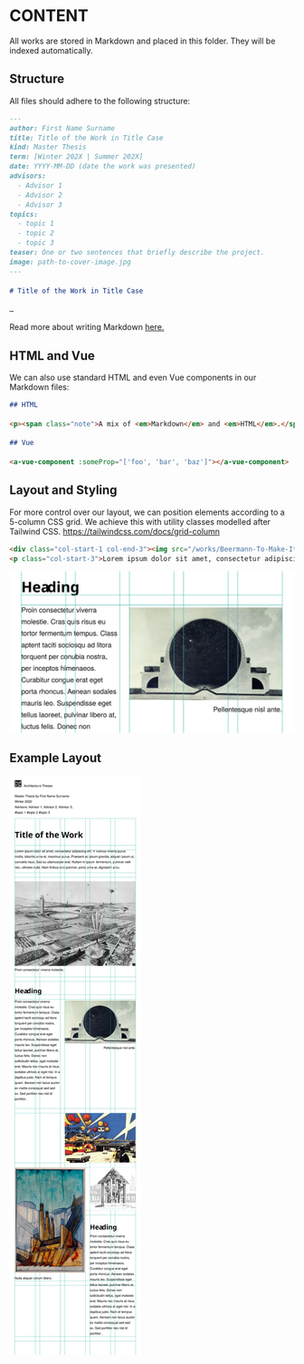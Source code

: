 # CONTENT

All works are stored in Markdown and placed in this folder. They will be indexed automatically.

## Structure

All files should adhere to the following structure:

```markdown
---
author: First Name Surname
title: Title of the Work in Title Case
kind: Master Thesis
term: [Winter 202X | Summer 202X]
date: YYYY-MM-DD (date the work was presented)
advisors:
  - Advisor 1
  - Advisor 2
  - Advisor 3
topics:
  - topic 1
  - topic 2
  - topic 3
teaser: One or two sentences that briefly describe the project.
image: path-to-cover-image.jpg
---

# Title of the Work in Title Case

…
```

Read more about writing Markdown [here.](https://content.nuxtjs.org/writing#headings)

## HTML and Vue

We can also use standard HTML and even Vue components in our Markdown files:

```markdown
## HTML

<p><span class="note">A mix of <em>Markdown</em> and <em>HTML</em>.</span></p>

## Vue

<a-vue-component :someProp="['foo', 'bar', 'baz']"></a-vue-component>
```

## Layout and Styling

For more control over our layout, we can position elements according to a 5-column CSS grid. We achieve this with utility classes modelled after Tailwind CSS. https://tailwindcss.com/docs/grid-column

```markdown
<div class="col-start-1 col-end-3"><img src="/works/Beermann-To-Make-It-Home/image-001-pacific-homes-logo.png"></img></div>
<p class="col-start-3">Lorem ipsum dolor sit amet, consectetur adipiscing elit. Vivamus viverra purus mollis, lobortis urna et, maximus purus. Praesent ac ipsum gravida, aliquet ipsum ut, convallis risus. Sed eu ullamcorper erat. Nullam in ipsum fermentum, pulvinar velit nec, ultricies nulla. Nam finibus orci pulvinar, porta urna at, dignissim arcu.</p>
```

![Resulting layout](/static/source/layout-example-1.svg)

## Example Layout

![A possible layout](/static/source/layout-example-2.svg)
